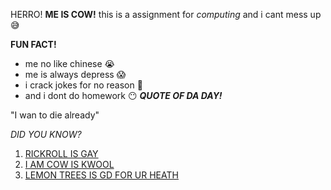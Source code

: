 HERRO! __ME IS COW!__ this is a assignment for _computing_ and i cant mess up 😅

__FUN FACT!__

* me no like chinese 😭
* me is always depress 😱
* i crack jokes for no reason 😬
* and i dont do homework 😶
___QUOTE OF DA DAY!___

"I wan to die already"

_DID YOU KNOW?_

1. [RICKROLL IS GAY](https://www.youtube.com/watch?v=dQw4w9WgXcQ)
2. [I AM COW IS KWOOL](https://www.youtube.com/watch?v=JohcbfO0OjA)
3. [LEMON TREES IS GD FOR UR HEATH](https://www.youtube.com/watch?v=sJQYoGyEtDs)
